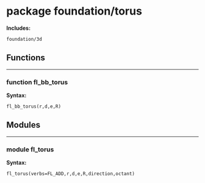 # package foundation/torus


__Includes:__

    foundation/3d

## Functions


---

### function fl_bb_torus

__Syntax:__

    fl_bb_torus(r,d,e,R)

## Modules


---

### module fl_torus

__Syntax:__

    fl_torus(verbs=FL_ADD,r,d,e,R,direction,octant)

